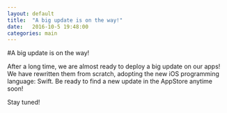```yaml
---
layout: default
title:  "A big update is on the way!"
date:   2016-10-5 19:48:00
categories: main
---
```

#A big update is on the way!

After a long time, we are almost ready to deploy a big update on our apps! We have rewritten them from scratch, adopting the new iOS programming language: Swift. Be ready to find a new update in the AppStore anytime soon!

Stay tuned!